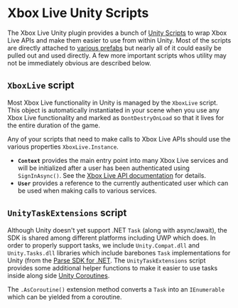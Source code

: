 # Xbox Live Unity Scripts

The Xbox Live Unity plugin provides a bunch of [Unity Scripts](https://docs.unity3d.com/Manual/CreatingAndUsingScripts.html) to wrap Xbox Live APIs and make them easier to use from within Unity.  Most of the scripts are directly attached to [various prefabs](./prefabs.md) but nearly all of it could easily be pulled out and used directly.  A few more important scripts whos utility may not be immediately obvious are described below.  

## `XboxLive` script

Most Xbox Live functionality in Unity is managed by the `XboxLive` script.  This object is automatically instantiated in your scene when you use any Xbox Live functionality and marked as `DontDestryOnLoad` so that it lives for the entire duration of the game.

Any of your scripts that need to make calls to Xbox Live APIs should use the various properties `XboxLive.Instance`.

* **`Context`** provides the main entry point into many Xbox Live services and will be initialized after a user has been authenticated using `SignInAsync()`.  See the [Xbox Live API documentation](https://docs.microsoft.com/gaming/xbox-live/api-ref/live-api-reference-nav) for details.
* **`User`** provides a reference to the currently authenticated user which can be used when making calls to various services.

## `UnityTaskExtensions` script

Although Unity doesn't yet support .NET `Task` (along with async/await), the SDK is shared among different platforms including UWP which does.  In order to properly support tasks, we include `Unity.Compat.dll` and `Unity.Tasks.dll` libraries which include barebones `Task` implementations for Unity (from the [Parse SDK for .NET](https://github.com/ParsePlatform/Parse-SDK-dotNET).  The `UnityTaskExtensions` script provides some additional helper functions to make it easier to use tasks inside along side [Unity Coroutines](https://docs.unity3d.com/Manual/Coroutines.html).  

The `.AsCoroutine()` extension method converts a `Task` into an `IEnumerable` which can be yielded from a coroutine.
